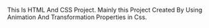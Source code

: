 This Is HTML And CSS Project.
Mainly this Project Created By Using Animation And Transformation Properties in Css.
